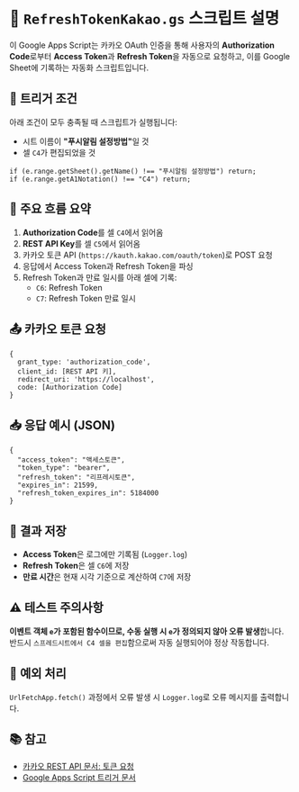 <h1>🔐 <code>RefreshTokenKakao.gs</code> 스크립트 설명</h1>

  <p>
    이 Google Apps Script는 카카오 OAuth 인증을 통해 사용자의 <strong>Authorization Code</strong>로부터
    <strong>Access Token</strong>과 <strong>Refresh Token</strong>을 자동으로 요청하고,
    이를 Google Sheet에 기록하는 자동화 스크립트입니다.
  </p>

  <h2>📌 트리거 조건</h2>
  <p>
    아래 조건이 모두 충족될 때 스크립트가 실행됩니다:
  </p>
  <ul>
    <li>시트 이름이 <strong>"푸시알림 설정방법"</strong>일 것</li>
    <li>셀 <code>C4</code>가 편집되었을 것</li>
  </ul>

  <pre><code>if (e.range.getSheet().getName() !== "푸시알림 설정방법") return;
if (e.range.getA1Notation() !== "C4") return;</code></pre>

  <h2>🔄 주요 흐름 요약</h2>
  <ol>
    <li><strong>Authorization Code</strong>를 셀 <code>C4</code>에서 읽어옴</li>
    <li><strong>REST API Key</strong>를 셀 <code>C5</code>에서 읽어옴</li>
    <li>카카오 토큰 API (<code>https://kauth.kakao.com/oauth/token</code>)로 POST 요청</li>
    <li>응답에서 Access Token과 Refresh Token을 파싱</li>
    <li>
      Refresh Token과 만료 일시를 아래 셀에 기록:
      <ul>
        <li><code>C6</code>: Refresh Token</li>
        <li><code>C7</code>: Refresh Token 만료 일시</li>
      </ul>
    </li>
  </ol>

  <h2>📤 카카오 토큰 요청</h2>
  <pre><code>{
  grant_type: 'authorization_code',
  client_id: [REST API 키],
  redirect_uri: 'https://localhost',
  code: [Authorization Code]
}</code></pre>

  <h2>📥 응답 예시 (JSON)</h2>
  <pre><code>{
  "access_token": "액세스토큰",
  "token_type": "bearer",
  "refresh_token": "리프레시토큰",
  "expires_in": 21599,
  "refresh_token_expires_in": 5184000
}</code></pre>

  <h2>📝 결과 저장</h2>
  <ul>
    <li><strong>Access Token</strong>은 로그에만 기록됨 (<code>Logger.log</code>)</li>
    <li><strong>Refresh Token</strong>은 셀 <code>C6</code>에 저장</li>
    <li><strong>만료 시간</strong>은 현재 시각 기준으로 계산하여 <code>C7</code>에 저장</li>
  </ul>

  <h2>⚠️ 테스트 주의사항</h2>
  <p>
    <strong>이벤트 객체 <code>e</code>가 포함된 함수이므로, 수동 실행 시 <code>e</code>가 정의되지 않아 오류 발생</strong>합니다.
    반드시 <code>스프레드시트에서 C4 셀을 편집</code>함으로써 자동 실행되어야 정상 작동합니다.
  </p>

  <h2>🚨 예외 처리</h2>
  <p>
    <code>UrlFetchApp.fetch()</code> 과정에서 오류 발생 시 <code>Logger.log</code>로 오류 메시지를 출력합니다.
  </p>

  <h2>📚 참고</h2>
  <ul>
    <li><a href="https://developers.kakao.com/docs/latest/ko/kakaologin/rest-api#request-token" target="_blank">카카오 REST API 문서: 토큰 요청</a></li>
    <li><a href="https://developers.google.com/apps-script/guides/triggers" target="_blank">Google Apps Script 트리거 문서</a></li>
  </ul>
